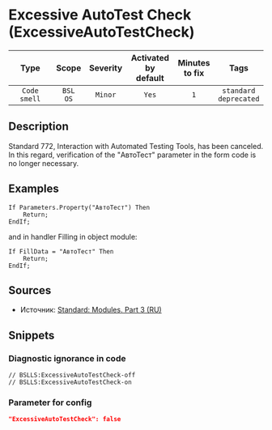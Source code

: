 # Excessive AutoTest Check (ExcessiveAutoTestCheck)

 Type | Scope | Severity | Activated<br>by default | Minutes<br>to fix | Tags 
 :-: | :-: | :-: | :-: | :-: | :-: 
 `Code smell` | `BSL`<br>`OS` | `Minor` | `Yes` | `1` | `standard`<br>`deprecated` 

<!-- Блоки выше заполняются автоматически, не трогать -->
## Description

Standard 772, Interaction with Automated Testing Tools, has been canceled. In this regard, verification of the "АвтоТест" parameter in the form code is no longer necessary.

## Examples

```bsl
If Parameters.Property("АвтоТест") Then
    Return;
EndIf;
```

and in handler Filling in object module:

```bsl
If FillData = "АвтоТест" Then
    Return;
EndIf;
```

## Sources

- Источник: [Standard: Modules. Part 3 (RU)](https://its.1c.ru/db/v8std#content:456:hdoc:3)

## Snippets

<!-- Блоки ниже заполняются автоматически, не трогать -->
### Diagnostic ignorance in code

```bsl
// BSLLS:ExcessiveAutoTestCheck-off
// BSLLS:ExcessiveAutoTestCheck-on
```

### Parameter for config

```json
"ExcessiveAutoTestCheck": false
```
